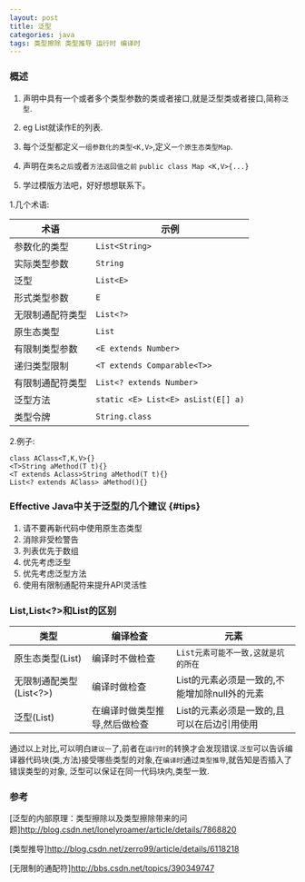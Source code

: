 ```yaml
---
layout: post
title: 泛型
categories: java
tags: 类型擦除 类型推导 运行时 编译时
---
```


### 概述

1. 声明中具有一个或者多个类型参数的类或者接口,就是泛型类或者接口,简称`泛型`.

2. eg List<E>就读作E的列表.

3. 每个泛型都定义`一组参数化的类型<K,V>`,定义`一个原生态类型Map`.

4. 声明在`类名之后`或者`方法返回值之前` `public class Map <K,V>{...}`

5. 学过模版方法吧，好好想想联系下。

1.几个术语:

|术语|示例|
|-|-|
|参数化的类型  | `List<String>`
| 实际类型参数|`String`|
|  泛型|`List<E>`|
|  形式类型参数|`E`|
|  无限制通配符类型|`List<?>`|
|  原生态类型|`List`|
|  有限制类型参数|`<E extends Number>`|
|递归类型限制|`<T extends Comparable<T>>`|
|  有限制通配符类型|`List<? extends Number>`|
| 泛型方法|`static <E> List<E> asList(E[] a)`|
| 类型令牌|`String.class`|

2.例子:

    class AClass<T,K,V>{}   
    <T>String aMethod(T t){}    
    <T extends Aclass>String aMethod(T t){}
    List<? extends AClass> aMethod(){}

### Effective Java中关于泛型的几个建议 {#tips}

1.  请不要再新代码中使用原生态类型
2.  消除非受检警告
3.  列表优先于数组
4.  优先考虑泛型
5.  优先考虑泛型方法
6.  使用有限制通配符来提升API灵活性

### List,List<?>和List<E>的区别

|类型|编译检查|元素|
|-|-|-|
|原生态类型(List)|编译时不做检查|`List元素可能不一致,这就是坑的所在`|
|无限制通配类型(List<?>)|编译时做检查|List的元素必须是一致的,不能增加除null外的元素|
|泛型(List<E>)|在编译时做类型推导,然后做检查|List的元素必须是一致的,且可以在后边引用使用|

通过以上对比,可以明白`建议一`了,前者在`运行时`的转换才会发现错误.`泛型`可以告诉编译器代码块(类,方法)接受哪些类型的对象,在`编译时`通过`类型推导`,就告知是否插入了错误类型的对象,
泛型可以保证在同一代码块内,类型一致.

### 参考

[泛型的内部原理：类型擦除以及类型擦除带来的问题]<http://blog.csdn.net/lonelyroamer/article/details/7868820>

[类型推导]<http://blog.csdn.net/zerro99/article/details/6118218>

[无限制的通配符]<http://bbs.csdn.net/topics/390349747>
